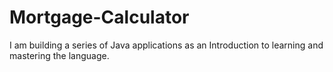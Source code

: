 # Mortgage-Calculator
I am building a series of Java applications as an Introduction to learning and mastering the language.
